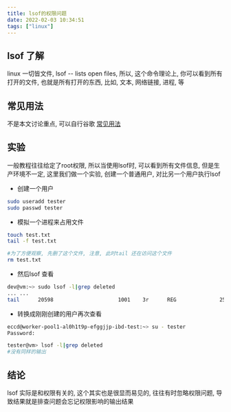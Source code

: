 ```yaml
---
title: lsof的权限问题
date: 2022-02-03 10:34:51
tags: ["linux"]
---
```


## lsof 了解

linux 一切皆文件, lsof -- lists open files, 所以, 这个命令理论上, 你可以看到所有打开的文件, 也就是所有打开的东西, 比如, 文本, 网络链接, 进程, 等

## 常见用法
不是本文讨论重点, 可以自行谷歌
[常见用法](https://www.cnblogs.com/sparkdev/p/10271351.html)

## 实验
一般教程往往给定了root权限, 所以当使用lsof时, 可以看到所有文件信息, 但是生产环境不一定, 这里我们做一个实验, 创建一个普通用户, 对比另一个用户执行lsof

- 创建一个用户

```bash
sudo useradd tester
sudo passwd tester
```

- 模拟一个进程来占用文件

```bash
touch test.txt
tail -f test.txt

#为了方便观察, 先删了这个文件, 注意, 此时tail 还在访问这个文件
rm test.txt
```
<!--more-->
- 然后lsof 查看
```bash
dev@vm:~> sudo lsof -l|grep deleted
... ...
tail      20598                     1001    3r      REG              253,3         0    1663794 /home/dev/test.txt (deleted)
```

- 转换成刚刚创建的用户再次查看
```bash
eccd@worker-pool1-al0h1t9p-efggjjp-ibd-test:~> su - tester
Password: 

tester@vm> lsof -l|grep deleted
#没有同样的输出
```

## 结论
lsof 实际是和权限有关的, 这个其实也是很显而易见的, 往往有时忽略权限问题, 导致结果就是排查问题会忘记权限影响的输出结果